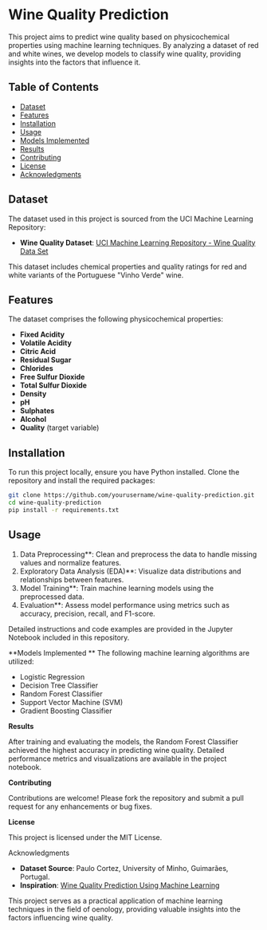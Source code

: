 # Wine Quality Prediction

This project aims to predict wine quality based on physicochemical properties using machine learning techniques. By analyzing a dataset of red and white wines, we develop models to classify wine quality, providing insights into the factors that influence it.

## Table of Contents

- [Dataset](#dataset)
- [Features](#features)
- [Installation](#installation)
- [Usage](#usage)
- [Models Implemented](#models-implemented)
- [Results](#results)
- [Contributing](#contributing)
- [License](#license)
- [Acknowledgments](#acknowledgments)

## Dataset

The dataset used in this project is sourced from the UCI Machine Learning Repository:

- **Wine Quality Dataset**: [UCI Machine Learning Repository - Wine Quality Data Set](https://archive.ics.uci.edu/ml/datasets/wine+quality)

This dataset includes chemical properties and quality ratings for red and white variants of the Portuguese "Vinho Verde" wine.

## Features

The dataset comprises the following physicochemical properties:

- **Fixed Acidity**
- **Volatile Acidity**
- **Citric Acid**
- **Residual Sugar**
- **Chlorides**
- **Free Sulfur Dioxide**
- **Total Sulfur Dioxide**
- **Density**
- **pH**
- **Sulphates**
- **Alcohol**
- **Quality** (target variable)

## Installation

To run this project locally, ensure you have Python installed. Clone the repository and install the required packages:

```bash
git clone https://github.com/yourusername/wine-quality-prediction.git
cd wine-quality-prediction
pip install -r requirements.txt
```

## Usage

1. Data Preprocessing**: Clean and preprocess the data to handle missing values and normalize features.
2. Exploratory Data Analysis (EDA)**: Visualize data distributions and relationships between features.
3. Model Training**: Train machine learning models using the preprocessed data.
4. Evaluation**: Assess model performance using metrics such as accuracy, precision, recall, and F1-score.

Detailed instructions and code examples are provided in the Jupyter Notebook included in this repository.

**Models Implemented
**
The following machine learning algorithms are utilized:

- Logistic Regression
- Decision Tree Classifier
- Random Forest Classifier
- Support Vector Machine (SVM)
- Gradient Boosting Classifier

**Results**

After training and evaluating the models, the Random Forest Classifier achieved the highest accuracy in predicting wine quality. Detailed performance metrics and visualizations are available in the project notebook.

**Contributing**

Contributions are welcome! Please fork the repository and submit a pull request for any enhancements or bug fixes.

**License**

This project is licensed under the MIT License.

Acknowledgments

- **Dataset Source**: Paulo Cortez, University of Minho, Guimarães, Portugal.
- **Inspiration**: [Wine Quality Prediction Using Machine Learning](https://www.analyticsvidhya.com/blog/2021/04/wine-quality-prediction-using-machine-learning/)

This project serves as a practical application of machine learning techniques in the field of oenology, providing valuable insights into the factors influencing wine quality. 
